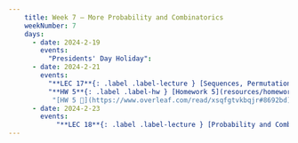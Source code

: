 ```yaml
---
    title: Week 7 – More Probability and Combinatorics
    weekNumber: 7
    days:
      - date: 2024-2-19
        events:
          "Presidents' Day Holiday":
      - date: 2024-2-21
        events:
          "**LEC 17**{: .label .label-lecture } [Sequences, Permutations, and Combinations](resources/lecture/lec17.pdf) ":
          "**HW 5**{: .label .label-hw } [Homework 5](resources/homework/hw5/hw5.pdf)":
           "[HW 5 🍃](https://www.overleaf.com/read/xsqfgtvkbqjr#8692bd)"
      - date: 2024-2-23
        events:
            "**LEC 18**{: .label .label-lecture } [Probability and Combinatorics Examples](resources/lecture/lec18.pdf) ":
---
```

